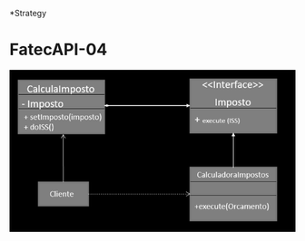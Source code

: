 *Strategy

# FatecAPI-04
<html>
       <head></head>
       <body>
            
<img src=https://github.com/Barbara-BB/Bertoti/blob/main/Engenharia%20de%20Software%20III/Patterns/Strategy/Docs/Structure_Strategy.png>

